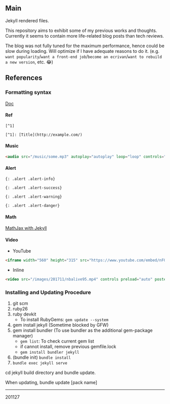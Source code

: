 ## Main

Jekyll rendered files.

This repository aims to exhibit some of my previous works and thoughts. Currently it seems to contain more life-related blog posts than tech reviews.

The blog was not fully tuned for the maximum performance, hence could be slow during loading. Will optimize if I have adequate reasons to do it. (e.g. `want popularity`/`want a front-end job`/`become an ecrivan`/`want to rebuild a new version`, etc. :joy:)

## References

### Formatting syntax

[Doc](/html/helloworld-jekyll/)

#### Ref

```
[^1]

[^1]: [Title](http://example.com/)
```

#### Music

```html
<audio src="/music/some.mp3" autoplay="autoplay" loop="loop" controls="controls">Your browser does not support the audio element.</audio>
```

#### Alert

```
{: .alert .alert-info}

{: .alert .alert-success}

{: .alert .alert-warning}

{: .alert .alert-danger}
```

#### Math

[MathJax with Jekyll](http://www.gastonsanchez.com/visually-enforced/opinion/2014/02/16/Mathjax-with-jekyll/)

#### Video

- YouTube
```html
<iframe width="560" height="315" src="https://www.youtube.com/embed/nFQy-qmyotc" frameborder="0" poster="/images/some.jpg" allowfullscreen></iframe>
```

- Inline
```html
<video src="/images/201711/nbalive95.mp4" controls preload="auto" poster="/images/201711/nbalive95_spurs.jpg" style="width:auto"></video> 
```

### Installing and Updating Procedure

1. git scm
2. ruby26
3. ruby devkit
    - To install RubyGems: `gem update --system`
4. gem install jekyll (Sometime blocked by GFW)
5. gem install bundler (To use bundler as the additional gem-package manager)
    - `gem list`: To check current gem list
    - if cannot install, remove previous gemfile.lock
    - `gem install bundler jekyll`
6. (bundle init)  `bundle install`
7. `bundle exec jekyll serve`

cd jekyll build directory and bundle update.

When updating, bundle update [pack name]

---

201127
